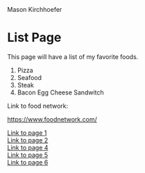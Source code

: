 <!DOCTYPE html>
<html>
<head>
Mason Kirchhoefer
</head>
<body>

<h1>List Page</h1>
<p>This page will have a list of my favorite foods.</p>
 
 <ol>
  <li>Pizza</li>
  <li>Seafood</li>
  <li>Steak</li>
  <li>Bacon Egg Cheese Sandwitch</li>
</ol>
 
 <p>Link to food network:</p>

 <a href= "https://www.foodnetwork.com/">https://www.foodnetwork.com/ </a> <br>
 
 <a href= "README.md">Link to page 1 </a> <br>
 <a href= "page2.html">Link to page 2 </a> <br>
 <a href= "page4.html">Link to page 4 </a> <br>
 <a href= "page5.html">Link to page 5 </a> <br> 
 <a href= "page6.html">Link to page 6 </a> <br>
 
</body>
</html>
